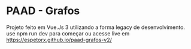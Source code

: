 # PAAD - Grafos

Projeto feito em Vue.Js 3 utilizando a forma legacy de desenvolvimento.
use npm run dev para começar ou acesse live em https://espetorx.github.io/paad-grafos-v2/
